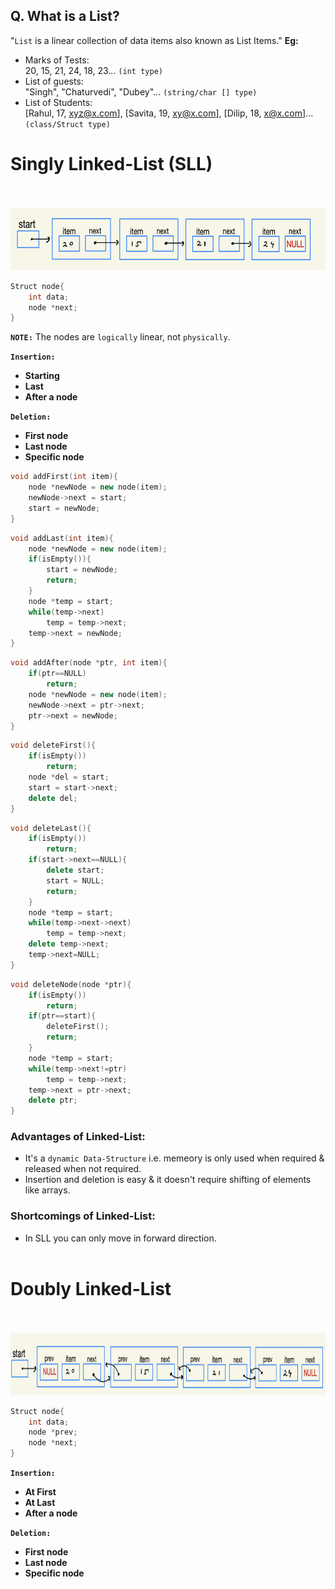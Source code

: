 ## Q. What is a List?
"`List` is a linear collection of data items also known as List Items." **Eg:**
- Marks of Tests:<br>20, 15, 21, 24, 18, 23... `(int type)`
- List of guests:<br>"Singh", "Chaturvedi", "Dubey"... `(string/char [] type)`
- List of Students:<br>[Rahul, 17, xyz@x.com], [Savita, 19, xy@x.com], [Dilip, 18, x@x.com]... `(class/Struct type)`

# Singly Linked-List (SLL)
<br><br>
<img src="./pics/SLL.png" width="700" height="100">
<br>
```c++
Struct node{
    int data;
    node *next;
}
```

**`NOTE:`** The nodes are `logically` linear, not `physically`.

**`Insertion:`**
- **Starting**
- **Last**
- **After a node**

**`Deletion:`**
- **First node**
- **Last node**
- **Specific node**

```c++
void addFirst(int item){
    node *newNode = new node(item);
    newNode->next = start;
    start = newNode;
}
```
```c++
void addLast(int item){
    node *newNode = new node(item);
    if(isEmpty()){
        start = newNode;
        return;
    }
    node *temp = start;
    while(temp->next)
        temp = temp->next;
    temp->next = newNode;
}
```
```c++
void addAfter(node *ptr, int item){
    if(ptr==NULL)
        return;
    node *newNode = new node(item);
    newNode->next = ptr->next;
    ptr->next = newNode;
}
```
```c++
void deleteFirst(){
    if(isEmpty())
        return;
    node *del = start;
    start = start->next;
    delete del;
}
```
```c++
void deleteLast(){
    if(isEmpty())
        return;
    if(start->next==NULL){
        delete start;
        start = NULL;
        return;
    }
    node *temp = start;
    while(temp->next->next)
        temp = temp->next;
    delete temp->next;
    temp->next=NULL;
}
```
```c++
void deleteNode(node *ptr){
    if(isEmpty())
        return;
    if(ptr==start){
        deleteFirst();
        return;
    }
    node *temp = start;
    while(temp->next!=ptr)
        temp = temp->next;
    temp->next = ptr->next;
    delete ptr;
}
```
### Advantages of Linked-List:
- It's a `dynamic Data-Structure` i.e. memeory is only used when required & released when not required.
- Insertion and deletion is easy & it doesn't require shifting of elements like arrays.

### Shortcomings of Linked-List:
- In SLL you can only move in forward direction.
<br><br>

# Doubly Linked-List
<br><br>
<img src="./pics/DLL.png" width="800" height="100">
<br>
```c++
Struct node{
    int data;
    node *prev;
    node *next;
}
```

**`Insertion:`**
- **At First**
- **At Last**
- **After a node**

**`Deletion:`**
- **First node**
- **Last node**
- **Specific node**